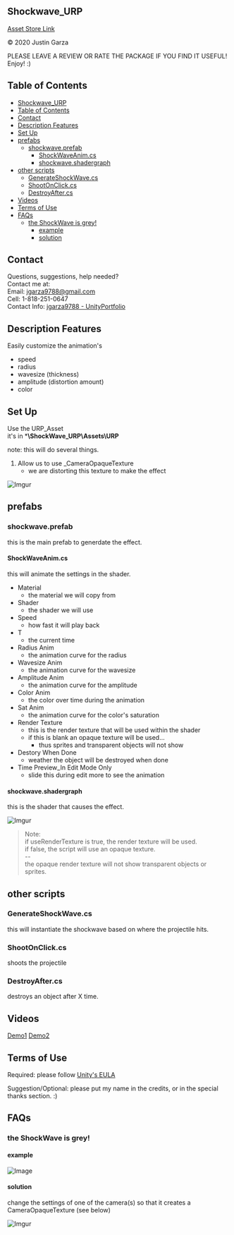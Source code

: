 Shockwave_URP
-------------------------------------

[Asset Store Link](http://u3d.as/1xYk)  

© 2020 Justin Garza

PLEASE LEAVE A REVIEW OR RATE THE PACKAGE IF YOU FIND IT USEFUL!
Enjoy! :)

## Table of Contents

<!-- TOC -->

- [Shockwave_URP](#shockwave_urp)
- [Table of Contents](#table-of-contents)
- [Contact](#contact)
- [Description Features](#description-features)
- [Set Up](#set-up)
- [prefabs](#prefabs)
    - [shockwave.prefab](#shockwaveprefab)
        - [ShockWaveAnim.cs](#shockwaveanimcs)
        - [shockwave.shadergraph](#shockwaveshadergraph)
- [other scripts](#other-scripts)
    - [GenerateShockWave.cs](#generateshockwavecs)
    - [ShootOnClick.cs](#shootonclickcs)
    - [DestroyAfter.cs](#destroyaftercs)
- [Videos](#videos)
- [Terms of Use](#terms-of-use)
- [FAQs](#faqs)
    - [the ShockWave is grey!](#the-shockwave-is-grey)
        - [example](#example)
        - [solution](#solution)

<!-- /TOC -->

## Contact

Questions, suggestions, help needed?  
Contact me at:  
Email: jgarza9788@gmail.com  
Cell: 1-818-251-0647  
Contact Info: [jgarza9788 - UnityPortfolio](https://github.com/jgarza9788/UnityPortfolio)  

## Description Features

Easily customize the animation's

* speed
* radius
* wavesize (thickness)
* amplitude (distortion amount)
* color

## Set Up

Use the URP_Asset  
it's in ***\ShockWave_URP\Assets\URP**

note: this will do several things.

1. Allow us to use _CameraOpaqueTexture
   * we are distorting this texture to make the effect

![Imgur](https://i.imgur.com/HgPbaSN.png)

## prefabs

### shockwave.prefab

this is the main prefab to generdate the effect.

#### ShockWaveAnim.cs

this will animate the settings in the shader.

* Material
  * the material we will copy from
* Shader
  * the shader we will use
* Speed
  * how fast it will play back
* T
  * the current time
* Radius Anim
  * the animation curve for the radius
* Wavesize Anim
  * the animation curve for the wavesize
* Amplitude Anim
  * the animation curve for the amplitude
* Color Anim
  * the color over time during the animation
* Sat Anim
  * the animation curve for the color's saturation
* Render Texture  
  * this is the render texture that will be used within the shader
  * if this is blank an opaque texture will be used...  
    *  thus sprites and transparent objects will not show
* Destory When Done
  * weather the object will be destroyed when done
* Time Preview_In Edit Mode Only
  * slide this during edit more to see the animation

#### shockwave.shadergraph

this is the shader that causes the effect.

![Imgur](https://imgur.com/zlutoFP.png)

>Note:  
if useRenderTexture is true, the render texture will be used.  
if false, the script will use an opaque texture.  
--  
the opaque render texture will not show transparent objects or sprites.  



## other scripts

### GenerateShockWave.cs

this will instantiate the shockwave based on where the projectile hits.

### ShootOnClick.cs

shoots the projectile

### DestroyAfter.cs

destroys an object after X time.

## Videos

[Demo1](https://www.youtube.com/watch?v=lg5CAIxP-ww)
[Demo2](https://www.youtube.com/watch?v=Z_wAd-TFDAY)

## Terms of Use

Required:
please follow [Unity's EULA](https://unity3d.com/legal/as_terms) 

Suggestion/Optional:
please put my name in the credits, or in the special thanks section. :)  



## FAQs

### the ShockWave is grey!

#### example

![Image](https://i.imgur.com/erOB8di.png)

#### solution

change the settings of one of the camera(s) so that it creates a CameraOpaqueTexture (see below)

![Imgur](https://i.imgur.com/vk3a1D7.png)


